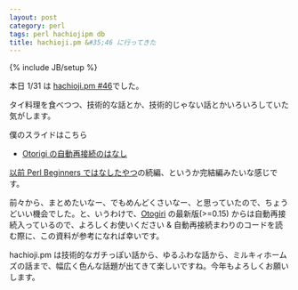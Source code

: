 ```yaml
---
layout: post
category: perl
tags: perl hachiojipm db 
title: hachioji.pm &#35;46 に行ってきた
---
```

{% include JB/setup %}

本日 1/31 は [hachioji.pm #46](https://atnd.org/events/61147)でした。

タイ料理を食べつつ、技術的な話とか、技術的じゃない話とかいろいろしていた気がします。

僕のスライドはこちら

+ [Otorigi の自動再接続のはなし](/slides/hachip/46)

[以前 Perl Beginners ではなしたやつ](http://tsucchi.github.io/perl/2014/12/23/perlbeginners)の続編、というか完結編みたいな感じです。

前々から、まとめたいなー、でもめんどくさいなー、と思っていたので、ちょうどいい機会でした。と、いうわけで、[Otogiri](http://search.cpan.org/dist/Otogiri/) の最新版(>=0.15)
からは自動再接続入っているので、よろしくお使いください & 自動再接続まわりのコードを読む際に、この資料が参考になれば幸いです。

hachioji.pm は技術的なガチっぽい話から、ゆるふわな話から、ミルキィホームズの話まで、幅広く色んな話題が出てきて楽しいですね。今年もよろしくお願いします。
